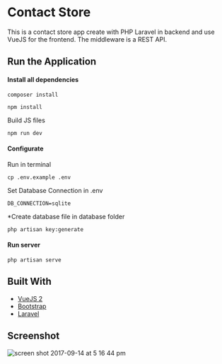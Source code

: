 # Contact Store

This is a contact store app create with PHP Laravel in backend and use VueJS for the frontend. The middleware is a REST API.

## Run the Application

#### Install all dependencies

```
composer install
```

```
npm install
```

Build JS files

```
npm run dev
```

#### Configurate

Run in terminal
```
cp .env.example .env
```

Set Database Connection in .env

```
DB_CONNECTION=sqlite 
```

*Create database file in database folder


```
php artisan key:generate
```

#### Run server 

```
php artisan serve
```



## Built With

* [VueJS 2](https://vuejs.org/)
* [Bootstrap](http://getbootstrap.com/)
* [Laravel ](https://laravel.com/)

## Screenshot

![screen shot 2017-09-14 at 5 16 44 pm](https://user-images.githubusercontent.com/6087113/30420183-114802a2-9939-11e7-860c-ec14d5406456.png)
